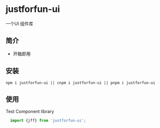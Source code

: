 # justforfun-ui
一个UI 组件库

## 简介
- 开箱即用

## 安装

    npm i justforfun-ui || cnpm i justforfun-ui || pnpm i justforfun-ui

## 使用

Test Component library

``` js
  import {jff} from 'justforfun-ui';

```
